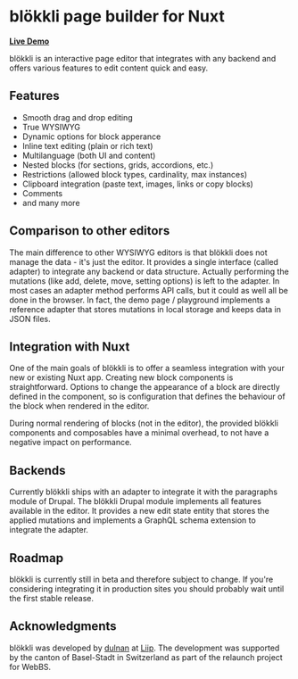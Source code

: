 # blökkli page builder for Nuxt

**[Live Demo](https://blokk.li)**

blökkli is an interactive page editor that integrates with any backend and
offers various features to edit content quick and easy.

## Features

- Smooth drag and drop editing
- True WYSIWYG
- Dynamic options for block apperance
- Inline text editing (plain or rich text)
- Multilanguage (both UI and content)
- Nested blocks (for sections, grids, accordions, etc.)
- Restrictions (allowed block types, cardinality, max instances)
- Clipboard integration (paste text, images, links or copy blocks)
- Comments
- and many more

## Comparison to other editors

The main difference to other WYSIWYG editors is that blökkli does not manage the
data - it's just the editor. It provides a single interface (called adapter) to
integrate any backend or data structure. Actually performing the mutations (like
add, delete, move, setting options) is left to the adapter. In most cases an
adapter method performs API calls, but it could as well all be done in the
browser. In fact, the demo page / playground implements a reference adapter that
stores mutations in local storage and keeps data in JSON files.

## Integration with Nuxt

One of the main goals of blökkli is to offer a seamless integration with your
new or existing Nuxt app. Creating new block components is straightforward.
Options to change the appearance of a block are directly defined in the
component, so is configuration that defines the behaviour of the block when
rendered in the editor.

During normal rendering of blocks (not in the editor), the provided blökkli
components and composables have a minimal overhead, to not have a negative
impact on performance.

## Backends

Currently blökkli ships with an adapter to integrate it with the paragraphs
module of Drupal. The blökkli Drupal module implements all features available in
the editor. It provides a new edit state entity that stores the applied
mutations and implements a GraphQL schema extension to integrate the adapter.

## Roadmap

blökkli is currently still in beta and therefore subject to change. If you're
considering integrating it in production sites you should probably wait until
the first stable release.

## Acknowledgments

blökkli was developed by [dulnan](https://github.com/dulnan) at
[Liip](https://www.liip.ch/). The development was supported by the canton of
Basel-Stadt in Switzerland as part of the relaunch project for WebBS.
